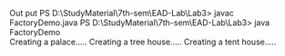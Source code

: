 Out put
PS D:\StudyMaterial\7th-sem\EAD-Lab\Lab3> javac FactoryDemo.java
PS D:\StudyMaterial\7th-sem\EAD-Lab\Lab3> java FactoryDemo      
Creating a palace.....
Creating a tree house.....
Creating a tent house.....